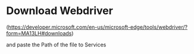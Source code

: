 # Download Webdriver

(https://developer.microsoft.com/en-us/microsoft-edge/tools/webdriver/?form=MA13LH#downloads) 

and paste the Path of the file to Services

